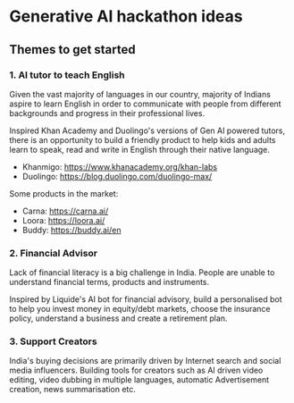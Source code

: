 # Generative AI hackathon ideas

## Themes to get started

### 1. AI tutor to teach English

Given the vast majority of languages in our country, majority of Indians aspire to learn English in order to communicate with people from different backgrounds and progress in their professional lives.  

Inspired Khan Academy and Duolingo's versions of Gen AI powered tutors, there is an opportunity to build a friendly product to help kids and adults learn to speak, read and write in English through their native language.

- Khanmigo: https://www.khanacademy.org/khan-labs
- Duolingo: https://blog.duolingo.com/duolingo-max/

Some products in the market: 
- Carna: https://carna.ai/
- Loora: https://loora.ai/
- Buddy: https://buddy.ai/en

### 2. Financial Advisor

Lack of financial literacy is a big challenge in India. People are unable to understand financial terms, products and instruments. 

Inspired by Liquide's AI bot for financial advisory, build a personalised bot to help you invest money in equity/debt markets, choose the insurance policy, understand a business and create a retirement plan. 

### 3. Support Creators

India's buying decisions are primarily driven by Internet search and social media influencers. Building tools for creators such as AI driven video editing, video dubbing in multiple languages, automatic Advertisement creation, news summarisation etc. 

